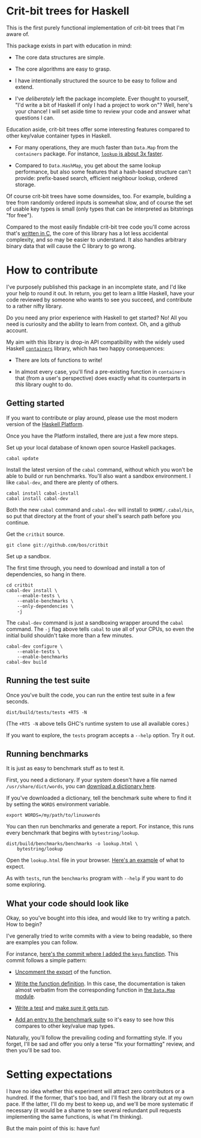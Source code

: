 Crit-bit trees for Haskell
====

This is the first purely functional implementation of crit-bit trees
that I'm aware of.

This package exists in part with education in mind:

* The core data structures are simple.

* The core algorithms are easy to grasp.

* I have intentionally structured the source to be easy to follow and
  extend.

* I've *deliberately* left the package incomplete. Ever thought to
  yourself, "I'd write a bit of Haskell if only I had a project to
  work on"?  Well, here's your chance!  I will set aside time to
  review your code and answer what questions I can.

Education aside, crit-bit trees offer some interesting features
compared to other key/value container types in Haskell.

* For many operations, they are much faster than `Data.Map` from the
  `containers` package. For instance, [`lookup` is about 3x
  faster](http://htmlpreview.github.io/?https://github.com/bos/critbit/blob/master/doc/criterion-sample-lookup.html).

* Compared to `Data.HashMap`, you get about the same lookup
  performance, but also some features that a hash-based structure
  can't provide: prefix-based search, efficient neighbour lookup,
  ordered storage.

Of course crit-bit trees have some downsides, too. For example,
building a tree from randomly ordered inputs is somewhat slow, and of
course the set of usable key types is small (only types that can be
interpreted as bitstrings "for free").

Compared to the most easily findable crit-bit tree code you'll come
across that's [written in C](https://github.com/glk/critbit), the core
of this library has a lot less accidental complexity, and so may be
easier to understand. It also handles arbitrary binary data that will
cause the C library to go wrong.



How to contribute
====

I've purposely published this package in an incomplete state, and I'd
like your help to round it out.  In return, you get to learn a little
Haskell, have your code reviewed by someone who wants to see you
succeed, and contribute to a rather nifty library.

Do you need any prior experience with Haskell to get started? No! All
you need is curiosity and the ability to learn from context. Oh, and a
github account.

My aim with this library is drop-in API compatibility with the widely
used Haskell [`containers`](https://github.com/haskell/containers)
library, which has two happy consequences:

* There are lots of functions to write!

* In almost every case, you'll find a pre-existing function in
  `containers` that (from a user's perspective) does exactly what its
  counterparts in *this* library ought to do.


Getting started
----

If you want to contribute or play around, please use the most modern
version of the [Haskell Platform](http://www.haskell.org/platform/).

Once you have the Platform installed, there are just a few more steps.

Set up your local database of known open source Haskell packages.

    cabal update

Install the latest version of the `cabal` command, without which you
won't be able to build or run benchmarks. You'll also want a sandbox
environment. I like `cabal-dev`, and there are plenty of others.

    cabal install cabal-install
    cabal install cabal-dev

Both the new `cabal` command and `cabal-dev` will install to
`$HOME/.cabal/bin`, so put that directory at the front of your shell's
search path before you continue.

Get the `critbit` source.

    git clone git://github.com/bos/critbit

Set up a sandbox.

The first time through, you need to download and install a ton of
dependencies, so hang in there.

    cd critbit
    cabal-dev install \
        --enable-tests \
        --enable-benchmarks \
        --only-dependencies \
        -j

The `cabal-dev` command is just a sandboxing wrapper around the
`cabal` command.  The `-j` flag above tells `cabal` to use all of your
CPUs, so even the initial build shouldn't take more than a few
minutes.

    cabal-dev configure \
        --enable-tests \
        --enable-benchmarks
    cabal-dev build


Running the test suite
----

Once you've built the code, you can run the entire test suite in a few
seconds.

    dist/build/tests/tests +RTS -N

(The `+RTS -N` above tells GHC's runtime system to use all available
cores.)

If you want to explore, the `tests` program accepts a `--help`
option. Try it out.


Running benchmarks
----

It is just as easy to benchmark stuff as to test it.

First, you need a dictionary. If your system doesn't have a file named
`/usr/share/dict/words`, you can [download a dictionary
here](http://www.cs.duke.edu/~ola/ap/linuxwords).

If you've downloaded a dictionary, tell the benchmark
suite where to find it by setting the `WORDS` environment variable.

    export WORDS=/my/path/to/linuxwords

You can then run benchmarks and generate a report. For instance, this
runs every benchmark that begins with `bytestring/lookup`.

    dist/build/benchmarks/benchmarks -o lookup.html \
        bytestring/lookup

Open the `lookup.html` file in your browser. [Here's an
example](http://htmlpreview.github.io/?https://github.com/bos/critbit/blob/master/doc/criterion-sample-lookup.html)
of what to expect.

As with `tests`, run the `benchmarks` program with `--help` if you
want to do some exploring.



What your code should look like
----

Okay, so you've bought into this idea, and would like to try writing a
patch. How to begin?

I've generally tried to write commits with a view to being readable,
so there are examples you can follow.

For instance, [here's the commit where I added the `keys`
function](https://github.com/bos/critbit/commit/48438b48ca9bc5d96c1987afe7acdf4dada823f3). This
commit follows a simple pattern:

* [Uncomment the export](https://github.com/bos/critbit/commit/48438b48ca9bc5d96c1987afe7acdf4dada823f3#L0L91) of the function.

* [Write the function
  definition](https://github.com/bos/critbit/commit/48438b48ca9bc5d96c1987afe7acdf4dada823f3#L0R503).
  In this case, the documentation is taken almost verbatim from the
  corresponding function in [the `Data.Map`
  module](https://github.com/haskell/containers/blob/342a95002822cca56f2d5b086cdd5a98592d5c10/Data/Map/Base.hs#L1889).

* [Write a
  test](https://github.com/bos/critbit/commit/48438b48ca9bc5d96c1987afe7acdf4dada823f3#L2R108)
  and [make sure it gets
  run](https://github.com/bos/critbit/commit/48438b48ca9bc5d96c1987afe7acdf4dada823f3#L2R124).

* [Add an entry to the benchmark
  suite](https://github.com/bos/critbit/commit/48438b48ca9bc5d96c1987afe7acdf4dada823f3#L1R179)
  so it's easy to see how this compares to other key/value map types.

Naturally, you'll follow the prevailing coding and formatting style.
If you forget, I'll be sad and offer you only a terse "fix your
formatting" review, and then you'll be sad too.


Setting expectations
====

I have no idea whether this experiment will attract zero contributors
or a hundred. If the former, that's too bad, and I'll flesh the
library out at my own pace. If the latter, I'll do my best to keep up,
and we'll be more systematic if necessary (it would be a shame to see
several redundant pull requests implementing the same functions, is
what I'm thinking).

But the main point of this is: have fun!
